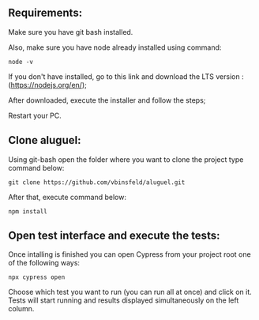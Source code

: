 ## Requirements:

Make sure you have git bash installed.

Also, make sure you have node already installed using command:

    node -v

If you don't have installed, go to this link and download the LTS version :
(https://nodejs.org/en/);

After downloaded, execute the installer and follow the steps;

Restart your PC.

## Clone aluguel:

Using git-bash open the folder where you want to clone the project type command below:

    git clone https://github.com/vbinsfeld/aluguel.git 

After that, execute command below:

    npm install

## Open test interface and execute the tests:

Once intalling is finished you can open Cypress from your project root one of the following ways:

    npx cypress open

Choose which test you want to run (you can run all at once) and click on it. Tests will start running and results displayed simultaneously on the left column. 
